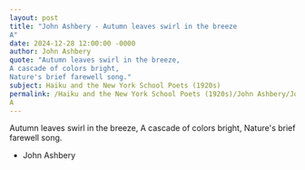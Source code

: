 ```yaml
---
layout: post
title: "John Ashbery - Autumn leaves swirl in the breeze
A"
date: 2024-12-28 12:00:00 -0000
author: John Ashbery
quote: "Autumn leaves swirl in the breeze,
A cascade of colors bright,
Nature's brief farewell song."
subject: Haiku and the New York School Poets (1920s)
permalink: /Haiku and the New York School Poets (1920s)/John Ashbery/John Ashbery - Autumn leaves swirl in the breeze
A
---
```


Autumn leaves swirl in the breeze,
A cascade of colors bright,
Nature's brief farewell song.

- John Ashbery
